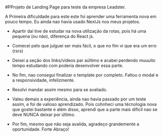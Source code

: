 #PProjeto de Landing Page para teste da empresa Leadster.

A Primeira dificuldade para este este foi aprender uma ferramenta nova em pouco tempo. Eu ainda nao havia usado NextJs nos meus projetos.
  - Apartir daí tive de estudar na nova utilização da rotas, pois há uma pequena (ou não), diferença do React js.
  - Comecei pelo que julguei ser mais fácil, o que no fim vi que era um erro (rsrs)
  - Deixei a seção dos links/videos par aúltimo e acabei perdendo muuuito tempo estudando com poderia desenvolver essa parte.
  - No fim, nao consegui finalizar o template por completo. Faltou o modal e a responsividade, infelizmente.
  - Resolvi mandar assim mesmo para se avaliado.
  - Valeu demais a experiência, ainda nao havia passado por um teste assim, e foi de valioso aprendizado. Pois cohnheci uma técnologia nova que gostei bastante e além disso, aprendi que a parte mais difícil nao se deve NUNCA deixar por último.

  - Por fim, mesmo que não seja avalida, agradeço grandemente a oportunidade. Forte Abraço!
